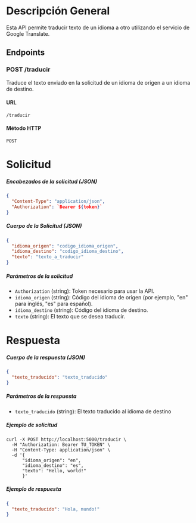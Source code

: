 # Descripción General

Esta API permite traducir texto de un idioma a otro utilizando el servicio de Google Translate.

## Endpoints

### POST /traducir

Traduce el texto enviado en la solicitud de un idioma de origen a un idioma de destino.

#### URL

`/traducir`

#### Método HTTP

`POST`

# Solicitud

##### Encabezados de la solicitud (JSON)

```json
{
  "Content-Type": "application/json",
  "Authorization": `Bearer ${token}`
}
```

##### Cuerpo de la Solicitud (JSON)

```json
{
  "idioma_origen": "codigo_idioma_origen",
  "idioma_destino": "codigo_idioma_destino",
  "texto": "texto_a_traducir"
}
```

##### Parámetros de la solicitud

- `Authorization` (string): Token necesario para usar la API.
- `idioma_origen` (string): Código del idioma de origen (por ejemplo, "en" para inglés, "es" para español).
- `idioma_destino` (string): Código del idioma de destino.
- `texto` (string): El texto que se desea traducir.

# Respuesta

##### Cuerpo de la respuesta (JSON)

```json
{
  "texto_traducido": "texto_traducido"
}
```

##### Parámetros de la respuesta

- `texto_traducido` (string): El texto traducido al idioma de destino

##### Ejemplo de solicitud

```
curl -X POST http://localhost:5000/traducir \
  -H "Authorization: Bearer TU_TOKEN" \
  -H "Content-Type: application/json" \
  -d '{
      "idioma_origen": "en",
      "idioma_destino": "es",
      "texto": "Hello, world!"
      }'

```

##### Ejemplo de respuesta

```json
{
  "texto_traducido": "Hola, mundo!"
}
```
